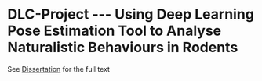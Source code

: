 # DLC-Project --- Using Deep Learning Pose Estimation Tool to Analyse Naturalistic Behaviours in Rodents 

See [Dissertation](https://github.com/BrantYHX/DLC-Project/blob/main/Using%20Deep%20Learning%20Pose%20Estimation%20Tool%20to%20Analyse%20Naturalisitc%20Behaviours%20in%20Rodents.pdf) for the full text
